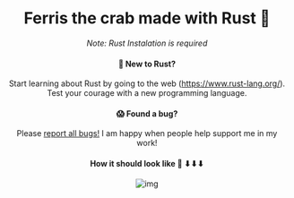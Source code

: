 <div align="center">
  <h1>Ferris the crab made with Rust  🦀️</h1>

*Note: Rust Instalation is required*

#### 🤠 New to Rust?

Start learning about Rust by going to the web (https://www.rust-lang.org/). Test your courage with a new programming language.


#### 😱 Found a bug?

Please [report all bugs!](https://github.com/Road-Block-coder/Rust_ferris_crab/issues) I am happy when people help support me in my work!

#### How it should look like 🦀️ ⬇⬇⬇ 
![img](https://user-images.githubusercontent.com/101880168/195452934-f522cb9f-be53-472f-af68-b90a6dc4da62.png)





